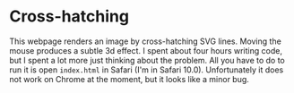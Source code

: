 # Cross-hatching

This webpage renders an image by cross-hatching SVG lines. Moving the mouse produces a subtle 3d effect. I spent about four hours writing code, but I spent a lot more just thinking about the problem. All you have to do to run it is open `index.html` in Safari (I'm in Safari 10.0). Unfortunately it does not work on Chrome at the moment, but it looks like a minor bug.
